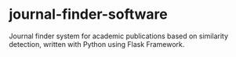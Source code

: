 # journal-finder-software

Journal finder system for academic publications based on similarity detection, written with Python using Flask Framework.
